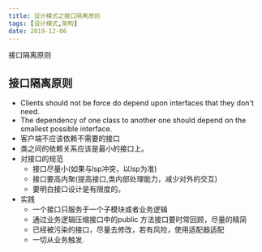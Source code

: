 ```yaml
---
title: 设计模式之接口隔离原则
tags: [设计模式,架构]
date: 2019-12-06
---
```


接口隔离原则
<!-- more -->
接口隔离原则
----
- Clients should not be force do depend upon interfaces that they don't need.
- The dependency of one class to another one should depend on the smallest possible interface.
- 客户端不应该依赖不需要的接口
- 类之间的依赖关系应该是最小的接口上。
- 对接口的规范
  - 接口尽量小(如果与lsp冲突，以lsp为准)
  - 接口要高内聚(提高接口,类内部处理能力，减少对外的交互)
  - 要明白接口设计是有限度的。
- 实践
  - 一个接口只服务于一个子模块或者业务逻辑
  - 通过业务逻辑压缩接口中的public 方法接口要时常回顾，尽量的精简
  - 已经被污染的接口，尽量去修改，若有风险，使用适配器适配
  - 一切从业务触发.